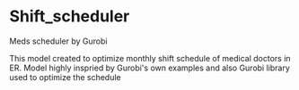 # Shift_scheduler
Meds scheduler by Gurobi

This model created to optimize monthly shift schedule of medical doctors in ER. Model highly inspried by Gurobi's own examples and also Gurobi library used to optimize the schedule
